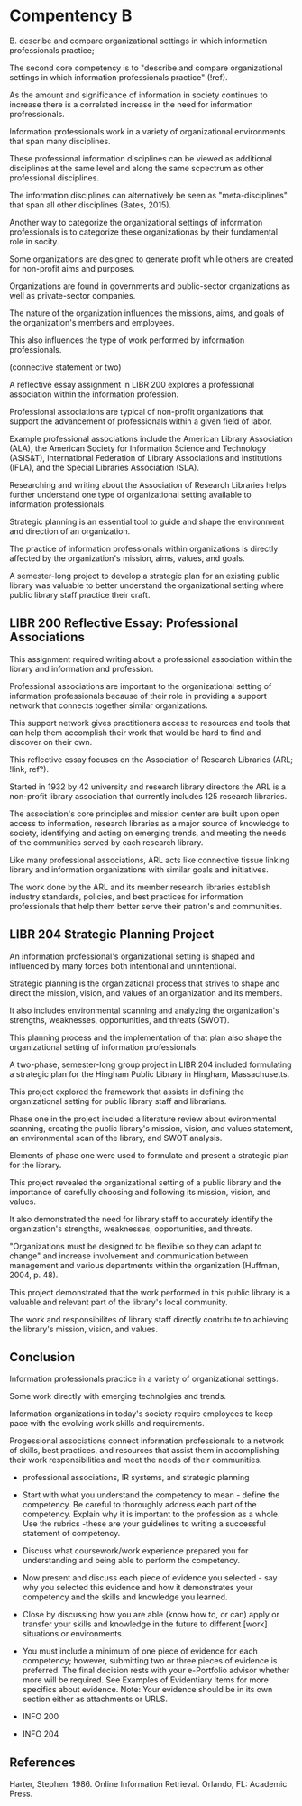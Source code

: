 # Compentency B

B. describe and compare organizational settings in which information professionals practice;

The second core competency is to "describe and compare organizational settings in which information professionals practice" (!ref). 

As the amount and significance of information in society continues to increase there is a correlated increase in the need for information profressionals. 

Information professionals work in a variety of organizational environments that span many disciplines. 

These professional information disciplines can be viewed as additional disciplines at the same level and along the same scpectrum as other professional disciplines.

The information disciplines can alternatively be seen as "meta-disciplines" that span all other disciplines (Bates, 2015).

Another way to categorize the organizational settings of information professionals is to categorize these organizationas by their fundamental role in socity. 

Some organizations are designed to generate profit while others are created for non-profit aims and purposes.

Organizations are found in governments and public-sector organizations as well as private-sector companies.

The nature of the organization influences the missions, aims, and goals of the organization's members and employees. 

This also influences the type of work performed by information professionals. 

(connective statement or two)

A reflective essay assignment in LIBR 200 explores a professional association within the information profession. 

Professional associations are typical of non-profit organizations that support the advancement of professionals within a given field of labor. 

Example professional associations include the American Library Association (ALA), the American Society for Information Science and Technology (ASIS&T), 
International Federation of Library Associations and Institutions (IFLA), and the Special Libraries Association (SLA).

 Researching and writing about the Association of Research Libraries helps further understand one type of organizational setting available to information professionals.

Strategic planning is an essential tool to guide and shape the environment and direction of an organization. 

The practice of information professionals within organizations is directly affected by the organization's mission, aims, values, and goals. 

A semester-long project to develop a strategic plan for an existing public library was valuable to better understand the organizational setting where public library staff practice their craft.

## LIBR 200 Reflective Essay: Professional Associations

This assignment required writing about a professional association within the library and information and profession.

Professional associations are important to the organizational setting of information professionals because of their role in providing a support network that connects together similar organizations.

This support network gives practitioners access to resources and tools that can help them accomplish their work that would be hard to find and discover on their own.  

This reflective essay focuses on the Association of Research Libraries (ARL; !link, ref?). 

Started in 1932 by 42 university and research library directors the ARL is a non-profit library association that currently includes 125 research libraries. 

The association's core principles and mission center are built upon open access to information, research libraries as a major source of knowledge to society, 
identifying and acting on emerging trends, and meeting the needs of the communities served by each research library. 

Like many professional associations, ARL acts like connective tissue linking library and information organizations with similar goals and initiatives. 

The work done by the ARL and its member research libraries establish industry standards, policies, and best practices for information professionals that help them better serve their patron's and communities.

## LIBR 204 Strategic Planning Project

An information professional's organizational setting is shaped and influenced by many forces both intentional and unintentional.

Strategic planning is the organizational process that strives to shape and direct the mission, vision, and values of an organization and its members. 

It also includes environmental scanning and analyzing the organization's strengths, weaknesses, opportunities, and threats (SWOT).

This planning process and the implementation of that plan also shape the organizational setting of information professionals. 

A two-phase, semester-long group project in LIBR 204 included formulating a strategic plan for the Hingham Public Library in Hingham, Massachusetts.

This project explored the framework that assists in defining the organizational setting for public library staff and librarians. 

Phase one in the project included a literature review about evironmental scanning, creating the public library's mission, vision, and values statement, an environmental scan of the library, and SWOT analysis.

Elements of phase one were used to formulate and present a strategic plan for the library.

This project revealed the organizational setting of a public library and the importance of carefully choosing and following its mission, vision, and values. 

It also demonstrated the need for library staff to accurately identify the organization's strengths, weaknesses, opportunities, and threats.

"Organizations must be 
designed to be flexible so they can adapt to change" and increase involvement and 
communication between management and various departments within the organization (Huffman, 2004, p. 48). 

This project demonstrated that the work performed in this public library is a valuable and relevant part of the library's local community. 

The work and responsibilites of library staff directly contribute to achieving the library's mission, vision, and values. 

## Conclusion

Information professionals practice in a variety of organizational settings. 

Some work directly with emerging technolgies and trends. 

Information organizations in today's society require employees to keep pace with the evolving work skills and requirements. 

Progessional associations connect information professionals to a network of skills, best practices, and resources that assist them in accomplishing their work responsibilities and meet the needs of their communities. 

- professional associations, IR systems, and strategic planning

- Start with what you understand the competency to mean - define the competency. Be careful to thoroughly address each part of the competency. Explain why it is important to the profession as a whole. Use the rubrics -these are your guidelines to writing a successful statement of competency.
- Discuss what coursework/work experience prepared you for understanding and being able to perform the competency.
- Now present and discuss each piece of evidence you selected - say why you selected this evidence and how it demonstrates your competency and the skills and knowledge you learned.
- Close by discussing how you are able (know how to, or can) apply or transfer your skills and knowledge in the future to different [work] situations or environments.
- You must include a minimum of one piece of evidence for each competency; however, submitting two or three pieces of evidence is preferred. The final decision rests with your e-Portfolio advisor whether more will be required. See Examples of Evidentiary Items for more specifics about evidence. Note: Your evidence should be in its own section either as attachments or URLS.

- INFO 200
- INFO 204

## References

Harter, Stephen. 1986. Online Information Retrieval. Orlando, FL: Academic Press.